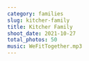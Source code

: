 ```yaml
---
category: families
slug: kitcher-family
title: Kitcher Family
shoot_date: 2021-10-27
total_photos: 50
music: WeFitTogether.mp3
---
```

